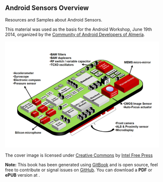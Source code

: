 ## Android Sensors Overview

Resources and Samples about Android Sensors.

This material was used as the basis for the Android Workshop, June 19th 2014, organized by the [Community of Android Developers of Almería](https://plus.google.com/u/0/communities/105420979515011141876).

[![Mobile Device Sensors](./assets/mobile_device_sensors.png)](./assets/mobile_device_sensors.png)

The cover image is licensed under [Creative Commons](https://creativecommons.org/licenses/by/2.0/deed.es) by [Intel Free Press](https://www.flickr.com/photos/intelfreepress/7791649188/in/set-72157631088780470)

**Note:** This book has been generated using [GitBook](http://www.gitbook.io) and is open source, feel free to contribute or signal issues on [GitHub](https://github.com/josejuansanchez/android-sensors-overview). You can download a **PDF** or **ePUB** version at []().